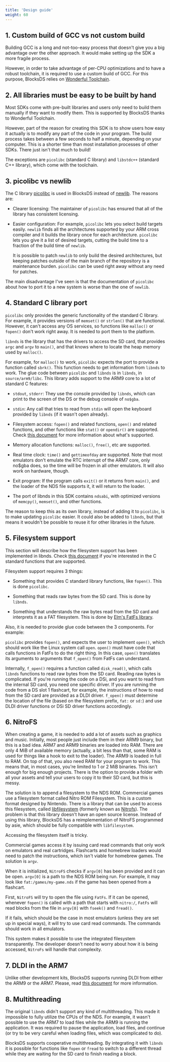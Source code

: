 ```yaml
---
title: 'Design guide'
weight: 60
---
```


## 1. Custom build of GCC vs not custom build

Building GCC is a long and not-too-easy process that doesn't give you a big
advantage over the other approach. It would make setting up the SDK a more
fragile process.

However, in order to take advantage of per-CPU optimizations and to have a
robust toolchain, it is required to use a custom build of GCC. For this purpose,
BlocksDS relies on [Wonderful Toolchain](https://wonderful.asie.pl).

## 2. All libraries must be easy to be built by hand

Most SDKs come with pre-built libraries and users only need to build them
manually if they want to modify them. This is supported by BlocksDS thanks to
Wonderful Toolchain.

However, part of the reason for creating this SDK is to show users how easy it
actually is to modify any part of the code in your program. The build process
takes between a few seconds to half a minute, depending on your computer. This
is a shorter time than most installation processes of other SDKs. There just
isn't that much to build!

The exceptions are `picolibc` (standard C library) and `libstdc++` (standard
C++ library), which come with the toolchain.

## 3. picolibc vs newlib

The C library [picolibc](https://github.com/picolibc/picolibc) is used in
BlocksDS instead of [newlib](https://sourceware.org/newlib). The reasons are:

- Clearer licensing: The maintainer of `picolibc` has ensured that all of the
  library has consistent licensing.

- Easier configuration: For example, `picolibc` lets you select build targets
  easily. `newlib` finds all the architectures supported by your ARM cross
  compiler and it builds the library once for each architecture. `picolibc`
  lets you give it a list of desired targets, cutting the build time to a
  fraction of the build time of `newlib`.

  It is possible to patch `newlib` to only build the desired architectures,
  but keeping patches outside of the main branch of the repository is a
  maintenance burden. `picolibc` can be used right away without any need for
  patches.

The main disadvantage I've seen is that the documentation of `picolibc` about
how to port it to a new system is worse than the one of `newlib`.

## 4. Standard C library port

`picolibc` only provides the generic functionality of the standard C library.
For example, it provides versions of `memset()` or `strlen()` that are
functional. However, it can't access any OS services, so functions like
`malloc()` or `fopen()` don't work right away. It is needed to port them to
the platform.

`libnds` is the library that has the drivers to access the SD card, that
provides `argc` and `argv` to `main()`, and that knows where to locate the
heap memory used by `malloc()`.

For example, for `malloc()` to work, `picolibc` expects the port to provide
a function called `sbrk()`. This function needs to get information from
`libnds` to work. The glue code between `picolibc` and `libnds` is in
`libnds`, in `source/arm9/libc`. This library adds support to the ARM9 core
to a lot of standard C features:

- `stdout`, `stderr`: They use the console provided by `libnds`, which can
  print to the screen of the DS or the debug console of `no$gba`.

- `stdin`: Any call that tries to read from `stdin` will open the keyboard
  provided by `libnds` (if it wasn't open already).

- Filesystem access: `fopen()` and related functions, `open()` and related
  functions, and other functions like `stat()` or `opendir()` are supported.
  Check [this document](../filesystem) for more information about what's
  supported.

- Memory allocation functions: `malloc()`, `free()`, etc are supported.

- Real time clock: `time()` and `gettimeofday` are supported. Note that most
  emulators don't emulate the RTC interrupt of the ARM7 core, only no$gba does,
  so the time will be frozen in all other emulators. It will also work on
  hardware, though.

- Exit program: If the program calls `exit()` or it returns from `main()`,
  and the loader of the NDS file supports it, it will return to the loader.

- The port of libnds in this SDK contains `ndsabi`, with optimized versions of
  `memcpy()`, `memset()`, and other functions.

The reason to keep this as its own library, instead of adding it to
`picolibc`, is to make updating `picolibc` easier. It could also be added to
`libnds`, but that means it wouldn't be possible to reuse it for other
libraries in the future.

## 5. Filesystem support

This section will describe how the filesystem support has been implemented in
libnds. Check [this document](../filesystem) if you're interested in the C
standard functions that are supported.

Filesystem support requires 3 things:

- Something that provides C standard library functions, like `fopen()`. This
  is done `picolibc`.

- Something that reads raw bytes from the SD card. This is done by `libnds`.

- Something that understands the raw bytes read from the SD card and interprets
  it as a FAT filesystem. This is done by
  [Elm's FatFs library](http://elm-chan.org/fsw/ff/00index_e.html).

Also, it is needed to provide glue code between the 3 components. For example:

`picolibc` provides `fopen()`, and expects the user to implement `open()`,
which should work like the Linux system call `open`. `open()` must have code
that calls functions in FatFs to do the right thing. In this case, `open()`
translates its arguments to arguments that `f_open()` from FatFs can
understand.

Internally, `f_open()` requires a function called `disk_read()`, which calls
`libnds` functions to read raw bytes from the SD card. Reading raw bytes is
complicated. If you're running the code on a DSi, and you want to read from the
internal SD card, you need one specific driver. If you are running the code from
a DS slot 1 flashcart, for example, the instructions of how to read from the SD
card are provided as a DLDI driver. `f_open()` must determine the location of
the file (based on the filesystem prefix, `fat:` or `sd:`) and use DLDI
driver functions or DSi SD driver functions accordingly.

## 6. NitroFS

When creating a game, it is needed to add a lot of assets such as graphics and
music. Initially, most people just include them in their ARM9 binary, but this
is a bad idea. ARM7 and ARM9 binaries are loaded into RAM. There are only 4 MiB
of available memory (actually, a bit less than that, some RAM is used for things
like a hook to exit to the loader). The ARM9 is loaded in full to RAM. On top of
that, you also need RAM for your program to work. This means that, in most
cases, you're limited to 1 or 2 MiB binaries. This isn't enough for big enough
projects. There is the option to provide a folder with all your assets and tell
your users to copy it to their SD card, but this is messy.

The solution is to append a filesystem to the NDS ROM. Commercial games use a
filesystem format called Nitro ROM Filesystem. This is a custom format designed
by Nintendo. There is a library that can be used to access this filesystem,
called [libfilesystem](https://github.com/devkitPro/libfilesystem) (formerly
known as [Nitrofs](http://blea.ch/wiki/index.php/Nitrofs)). The problem is that
this library doesn't have an open source license. Instead of using this library,
BlocksDS has a reimplementation of NitroFS programmed by asie, which should be
fully compatible with `libfilesystem`.

Accessing the filesystem itself is tricky.

Commercial games access it by issuing card read commands that only work on
emulators and real cartridges. Flashcarts and homebrew loaders would need to
patch the instructions, which isn't viable for homebrew games. The solution is
`argv`.

When it is initialized, `NitroFS` checks if `argv[0]` has been provided and
it can be open. `argv[0]` is a path to the NDS ROM being run. For example, it
may look like `fat:/games/my-game.nds` if the game has been opened from a
flashcart.

First, `NitroFS` will try to open the file using `FatFs`. If it can be
opened, whenever `fopen()` is called with a path that starts with `nitro:/`,
`FatFs` will read blocks from the file in `argv[0]` with `fseek()` and
`fread()`.

If it fails, which should be the case in most emulators (unless they are set up
in special ways), it will try to use card read commands. The commands should
work in all emulators.

This system makes it possible to use the integrated filesystem transparently.
The developer doesn't need to worry about how it is being accessed, `NitroFs`
will handle that complexity.

## 7. DLDI in the ARM7

Unlike other development kits, BlocksDS supports running DLDI from either the
ARM9 or the ARM7. Please, read [this document](../dldi_arm7) for more
information.

## 8. Multithreading

The original `libnds` didn't support any kind of multithreading. This made it
impossible to fully utilize the CPUs of the NDS. For example, it wasn't possible
to use the ARM7 to load files while the ARM9 is running the application. It was
required to pause the application, load files, and continue (or try to be very
careful when loading files, which was complicated to do).

BlocksDS supports cooperative multithreading. By integrating it with `libnds`
it is possible for functions like `fopen` or `fread` to switch to a
different thread while they are waiting for the SD card to finish reading a
block.

